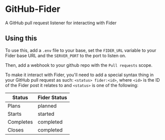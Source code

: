 # GitHub-Fider
A GitHub pull request listener for interacting with Fider

## Using this

To use this, add a `.env` file to your base, set the `FIDER_URL` variable to your Fider base URL and the `SERVER_PORT` to the port to listen on.

Then, add a webhook to your github repo with the `Pull requests` scope.

To make it interact with Fider, you'll need to add a special syntax thing in your GitHub pull request as such: `<status> fider:<id>`, where `<id>` is the ID of the Fider post it relates to and `<status>` is one of the following:

| Status    | Fider Status |
|-----------|--------------|
| Plans     | planned      |
| Starts    | started      |
| Completes | completed    |
| Closes    | completed    |